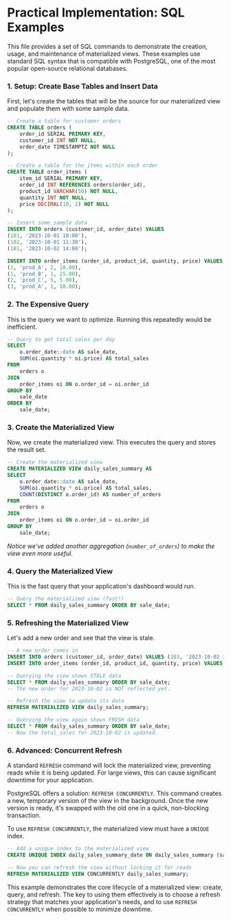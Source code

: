 # Practical Implementation: SQL Examples

This file provides a set of SQL commands to demonstrate the creation, usage, and maintenance of materialized views. These examples use standard SQL syntax that is compatible with PostgreSQL, one of the most popular open-source relational databases.

### 1. Setup: Create Base Tables and Insert Data

First, let's create the tables that will be the source for our materialized view and populate them with some sample data.

```sql
-- Create a table for customer orders
CREATE TABLE orders (
    order_id SERIAL PRIMARY KEY,
    customer_id INT NOT NULL,
    order_date TIMESTAMPTZ NOT NULL
);

-- Create a table for the items within each order
CREATE TABLE order_items (
    item_id SERIAL PRIMARY KEY,
    order_id INT REFERENCES orders(order_id),
    product_id VARCHAR(50) NOT NULL,
    quantity INT NOT NULL,
    price DECIMAL(10, 2) NOT NULL
);

-- Insert some sample data
INSERT INTO orders (customer_id, order_date) VALUES
(101, '2023-10-01 10:00'),
(102, '2023-10-01 11:30'),
(101, '2023-10-02 14:00');

INSERT INTO order_items (order_id, product_id, quantity, price) VALUES
(1, 'prod_A', 2, 10.00),
(1, 'prod_B', 1, 25.00),
(2, 'prod_C', 5, 5.00),
(3, 'prod_A', 1, 10.00);
```

### 2. The Expensive Query

This is the query we want to optimize. Running this repeatedly would be inefficient.

```sql
-- Query to get total sales per day
SELECT
    o.order_date::date AS sale_date,
    SUM(oi.quantity * oi.price) AS total_sales
FROM
    orders o
JOIN
    order_items oi ON o.order_id = oi.order_id
GROUP BY
    sale_date
ORDER BY
    sale_date;
```

### 3. Create the Materialized View

Now, we create the materialized view. This executes the query and stores the result set.

```sql
-- Create the materialized view
CREATE MATERIALIZED VIEW daily_sales_summary AS
SELECT
    o.order_date::date AS sale_date,
    SUM(oi.quantity * oi.price) AS total_sales,
    COUNT(DISTINCT o.order_id) AS number_of_orders
FROM
    orders o
JOIN
    order_items oi ON o.order_id = oi.order_id
GROUP BY
    sale_date;
```
*Notice we've added another aggregation (`number_of_orders`) to make the view even more useful.*

### 4. Query the Materialized View

This is the fast query that your application's dashboard would run.

```sql
-- Query the materialized view (fast!)
SELECT * FROM daily_sales_summary ORDER BY sale_date;
```

### 5. Refreshing the Materialized View

Let's add a new order and see that the view is stale.

```sql
-- A new order comes in
INSERT INTO orders (customer_id, order_date) VALUES (103, '2023-10-02 15:00');
INSERT INTO order_items (order_id, product_id, quantity, price) VALUES (4, 'prod_D', 1, 100.00);

-- Querying the view shows STALE data
SELECT * FROM daily_sales_summary ORDER BY sale_date;
-- The new order for 2023-10-02 is NOT reflected yet.

-- Refresh the view to update its data
REFRESH MATERIALIZED VIEW daily_sales_summary;

-- Querying the view again shows FRESH data
SELECT * FROM daily_sales_summary ORDER BY sale_date;
-- Now the total_sales for 2023-10-02 is updated.
```

### 6. Advanced: Concurrent Refresh

A standard `REFRESH` command will lock the materialized view, preventing reads while it is being updated. For large views, this can cause significant downtime for your application.

PostgreSQL offers a solution: `REFRESH CONCURRENTLY`. This command creates a new, temporary version of the view in the background. Once the new version is ready, it's swapped with the old one in a quick, non-blocking transaction.

To use `REFRESH CONCURRENTLY`, the materialized view must have a `UNIQUE` index.

```sql
-- Add a unique index to the materialized view
CREATE UNIQUE INDEX daily_sales_summary_date ON daily_sales_summary (sale_date);

-- Now you can refresh the view without locking it for reads
REFRESH MATERIALIZED VIEW CONCURRENTLY daily_sales_summary;
```

This example demonstrates the core lifecycle of a materialized view: create, query, and refresh. The key to using them effectively is to choose a refresh strategy that matches your application's needs, and to use `REFRESH CONCURRENTLY` when possible to minimize downtime.
